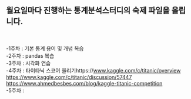 <h2>월요일마다 진행하는 통계분석스터디의 숙제 파일을 올립니다. </h2>  <br>
    
-1주차 : 기본 통계 용어 및 개념 복습  
-2주차 : pandas 복습  
-3주차 : 시각화 연습  
-4주차 : 타이타닉 스코어 올리기https://www.kaggle.com/c/titanic/overview    
    https://www.kaggle.com/c/titanic/discussion/57447  
    https://www.ahmedbesbes.com/blog/kaggle-titanic-competition  
-5주차 :
